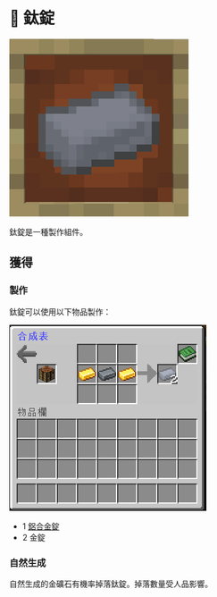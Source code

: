 # 💎 鈦錠

![](<../.gitbook/assets/image (185).png>)

鈦錠是一種製作組件。

## 獲得

### 製作

鈦錠可以使用以下物品製作：

![](<../.gitbook/assets/image (183).png>)

* 1 [鋁合金錠](aluminium-alloy-ingot.md)
* 2 金錠

### 自然生成

自然生成的金礦石有機率掉落鈦錠。掉落數量受人品影響。
